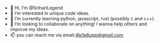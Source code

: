 - 👋 Hi, I’m @SrihariLegend
- 👀 I’m interested in unique code ideas.
- 🌱 I’m currently learning python, javascript, rust (possibly c and c++).
- 💞️ I’m looking to collaborate on anything! I wanna help others and imporve my ideas.
- 📫 you can reach me via email:4lp1e8upp@gmail.com

<!---
SrihariLegend/SrihariLegend is a ✨ special ✨ repository because its `README.md` (this file) appears on your GitHub profile.
You can click the Preview link to take a look at your changes.
--->
